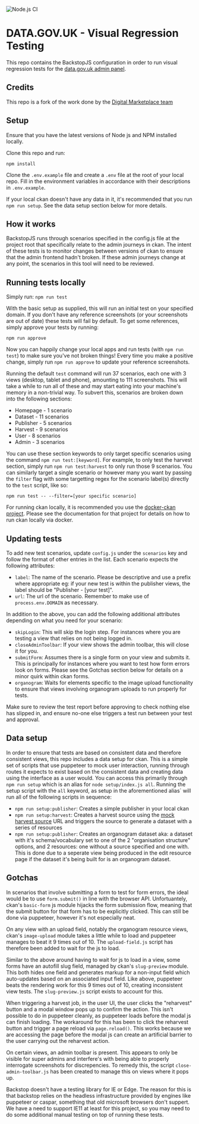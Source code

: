 ![Node.js CI](https://github.com/alphagov/datagovuk-visual-regression-tests/workflows/Node.js%20CI/badge.svg)

# DATA.GOV.UK - Visual Regression Testing
This repo contains the BackstopJS configuration in order to run visual regression tests for the [data.gov.uk admin panel](https://ckan.publishing.service.gov.uk/).

## Credits
This repo is a fork of the work done by the [Digital Marketplace team](https://github.com/alphagov/digitalmarketplace-visual-regression)

## Setup
Ensure that you have the latest versions of Node js and NPM installed locally.

Clone this repo and run:

```
npm install
```

Clone the `.env.example` file and create a `.env` file at the root of your local repo. Fill in the environment variables in accordance with their descriptions in `.env.example`.

If your local ckan doesn't have any data in it, it's recommended that you run `npm run setup`. See the data setup section below for more details.

## How it works
BackstopJS runs through scenarios specified in the config.js file at the project root that specifically relate to the admin journeys in ckan. The intent of these tests is to monitor changes between versions of ckan to ensure that the admin frontend hadn't broken. If these admin journeys change at any point, the scenarios in this tool will need to be reviewed.

## Running tests locally
Simply run:
`npm run test`

With the basic setup as supplied, this will run an initial test on your specified domain. If you don't have any reference screenshots (or your screenshots are out of date) these tests will fail by default. To get some references, simply approve your tests by running:

```
npm run approve
```

Now you can happily change your local apps and run tests (with `npm run test`) to make sure you've not broken things! Every time you make a positive change, simply run `npm run approve` to update your reference screenshots.

Running the default `test` command will run 37 scenarios, each one with 3 views (desktop, tablet and phone), amounting to 111 screenshots. This will take a while to run all of these and may start eating into your machine's memory in a non-trivial way. To subvert this, scenarios are broken down into the following sections:

- Homepage - 1 scenario
- Dataset - 11 scenarios
- Publisher - 5 scenarios
- Harvest - 9 scenarios
- User - 8 scenarios
- Admin - 3 scenarios

You can use these section keywords to only target specific scenarios using the command `npm run test:[keyword]`. For example, to only test the harvest section, simply run `npm run test:harvest` to only run those 9 scenarios. You can similarly target a single scenario or however many you want by passing the `filter` flag with some targetting regex for the scenario label(s) directly to the `test` script, like so:

```
npm run test -- --filter=[your specific scenario]
```

For running ckan locally, it is recommended you use the [docker-ckan project](https://github.com/alphagov/docker-ckan). Please see the documentation for that project for details on how to run ckan locally via docker.

## Updating tests
To add new test scenarios, update `config.js` under the `scenarios` key and follow the format of other entries in the list. Each scenario expects the following attributes:

- `label`: The name of the scenario. Please be descriptive and use a prefix where appropriate eg: if your new test is within the publisher views, the label should be "Publisher - [your test]".
- `url`: The url of the scenario. Remember to make use of `process.env.DOMAIN` as necessary.

In addition to the above, you can add the following additional attributes depending on what you need for your scenario:

- `skipLogin`: This will skip the login step. For instances where you are testing a view that relies on not being logged in.
- `closeAdminToolbar`: If your view shows the admin toolbar, this will close it for you.
- `submitForm`: Assumes there is a single form on your view and submits it. This is principally for instances where you want to test how form errors look on forms. Please see the Gotchas section below for details on a minor quirk within ckan forms.
- `organogram`: Waits for elements specific to the image upload functionality to ensure that views involving organogram uploads to run properly for tests.

Make sure to review the test report before approving to check nothing else has slipped in, and ensure no-one else triggers a test run between your test and approval.

## Data setup
In order to ensure that tests are based on consistent data and therefore consistent views, this repo includes a data setup for ckan. This is a simple set of scripts that use puppeteer to mock user interaction, running through routes it expects to exist based on the consistent data and creating data using the interface as a user would. You can access this primarily through `npm run setup` which is an alias for `node setup/index.js all`. Running the setup script with the `all` keyword, as setup in the aforementioned alias` will run all of the following scripts in sequence:

- `npm run setup:publisher`: Creates a simple publisher in your local ckan
- `npm run setup:harvest`: Creates a harvest source using the [mock harvest source](https://github.com/alphagov/ckan-mock-harvest-sources) URL and triggers the source to generate a dataset with a series of resources
- `npm run setup:publisher`: Creates an organogram dataset aka: a dataset with it's schema/vocabulary set to one of the 2 "organisation structure" options, and 2 resources: one without a source specified and one with. This is done due to a seperate view being produced in the edit resource page if the dataset it's being built for is an organogram dataset.

## Gotchas
In scenarios that involve submitting a form to test for form errors, the ideal would be to use `form.submit()` in line with the browser API. Unfortuantely, ckan's `basic-form` js module hijacks the form submission flow, meaning that the submit button for that form has to be explicitly clicked. This can still be done via puppeteer, however it's not especially neat.

On any view with an upload field, notably the organogram resource views, ckan's `image-upload` module takes a little while to load and puppeteer manages to beat it 9 times out of 10. The `upload-field.js` script has therefore been added to wait for the js to load.

Similar to the above around having to wait for js to load in a view, some forms have an autofill slug field, managed by ckan's `slug-preview` module. This both hides one field and generates markup for a non-input field which auto-updates based on an associated input field. Like above, puppeteer beats the rendering work for this 9 times out of 10, creating inconsistent view tests. The `slug-preview.js` script exists to account for this.

When triggering a harvest job, in the user UI, the user clicks the "reharvest" button and a modal window pops up to confirm the action. This isn't possible to do in puppeteer cleanly, as puppeteer loads before the modal js can finish loading. The workaround for this has been to click the reharvest button and trigger a page reload via `page.reload()`. This works because we are accessing the page before the modal js can create an artificial barrier to the user carrying out the reharvest action.

On certain views, an admin toolbar is present. This appears to only be visible for super admins and interfere's with being able to properly interrogate screenshots for discrepencies. To remedy this, the script `close-admin-toolbar.js` has been created to manage this on views where it pops up.

Backstop doesn't have a testing library for IE or Edge. The reason for this is that backstop relies on the headless infrastructure provided by engines like puppeteer or caspar, something that old microsoft browsers don't suppert. We have a need to support IE11 at least for this project, so you may need to do some additional manual testing on top of running these tests.
